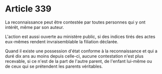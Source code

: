 # Article 339

La reconnaissance peut être contestée par toutes personnes qui y ont intérêt, même par son auteur.

L'action est aussi ouverte au ministère public, si des indices tirés des actes eux-mêmes rendent invraisemblable la filiation déclarée.

Quand il existe une possession d'état conforme à la reconnaissance et qui a duré dix ans au moins depuis celle-ci, aucune contestation n'est plus recevable, si ce n'est de la part de l'autre parent, de l'enfant lui-même ou de ceux qui se prétendent les parents véritables.
